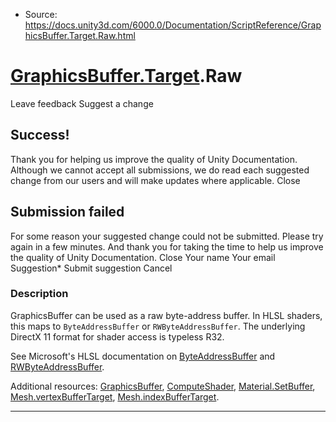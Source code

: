 * Source: https://docs.unity3d.com/6000.0/Documentation/ScriptReference/GraphicsBuffer.Target.Raw.html

#  [GraphicsBuffer.Target](https://docs.unity3d.com/6000.0/Documentation/ScriptReference/GraphicsBuffer.Target.html).Raw
Leave feedback
Suggest a change
## Success!
Thank you for helping us improve the quality of Unity Documentation. Although we cannot accept all submissions, we do read each suggested change from our users and will make updates where applicable.
Close
## Submission failed
For some reason your suggested change could not be submitted. Please <a>try again</a> in a few minutes. And thank you for taking the time to help us improve the quality of Unity Documentation.
Close
Your name Your email Suggestion* Submit suggestion
Cancel
### Description
GraphicsBuffer can be used as a raw byte-address buffer.
In HLSL shaders, this maps to `ByteAddressBuffer` or `RWByteAddressBuffer`. The underlying DirectX 11 format for shader access is typeless R32.  
  
See Microsoft's HLSL documentation on [ByteAddressBuffer](https://docs.microsoft.com/en-us/windows/win32/direct3dhlsl/sm5-object-byteaddressbuffer) and [RWByteAddressBuffer](https://docs.microsoft.com/en-us/windows/win32/direct3dhlsl/sm5-object-rwbyteaddressbuffer).  
  
Additional resources: [GraphicsBuffer](https://docs.unity3d.com/6000.0/Documentation/ScriptReference/GraphicsBuffer.html), [ComputeShader](https://docs.unity3d.com/6000.0/Documentation/ScriptReference/ComputeShader.html), [Material.SetBuffer](https://docs.unity3d.com/6000.0/Documentation/ScriptReference/Material.SetBuffer.html), [Mesh.vertexBufferTarget](https://docs.unity3d.com/6000.0/Documentation/ScriptReference/Mesh-vertexBufferTarget.html), [Mesh.indexBufferTarget](https://docs.unity3d.com/6000.0/Documentation/ScriptReference/Mesh-indexBufferTarget.html).
* * *
